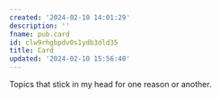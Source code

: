 ```yaml
---
created: '2024-02-10 14:01:29'
description: ''
fname: pub.card
id: clw9rhgbpdv0s1ydb3dld35
title: Card
updated: '2024-02-10 15:56:40'
---
```


Topics that stick in my head for one reason or another.